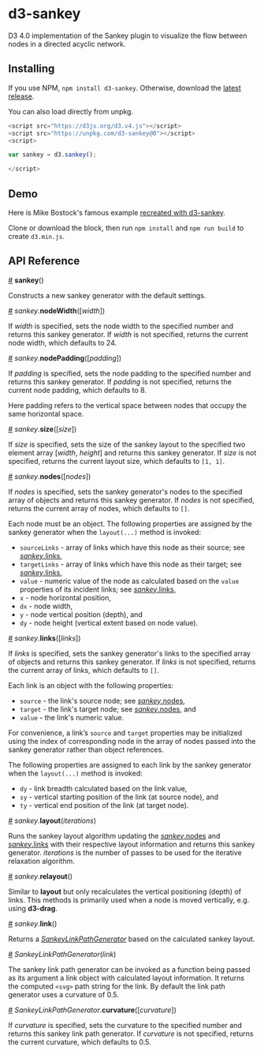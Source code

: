 # d3-sankey

D3 4.0 implementation of the Sankey plugin to visualize the flow between nodes in a directed acyclic network.

## Installing

If you use NPM, `npm install d3-sankey`. Otherwise, download the [latest release](https://github.com/d3/d3-sankey/releases/latest).

You can also load directly from unpkg.

```javascript
<script src="https://d3js.org/d3.v4.js"></script>
<script src="https://unpkg.com/d3-sankey@0"></script>
<script>

var sankey = d3.sankey();

</script>
```

## Demo
Here is Mike Bostock's famous example [recreated with d3-sankey](https://bl.ocks.org/arankek/9ada4c74a87b57ae7308).

Clone or download the block, then run `npm install` and `npm run build` to create `d3.min.js`.

## API Reference

<a href="#sankey" name="sankey">#</a> <b>sankey</b>()

Constructs a new sankey generator with the default settings.

<a name="sankey_nodeWidth" href="#sankey_nodeWidth">#</a> <i>sankey</i>.<b>nodeWidth</b>([<i>width</i>])

If <i>width</i> is specified, sets the node width to the specified number and returns this sankey generator. If <i>width</i> is not specified, returns the current node width, which defaults to 24.

<a name="sankey_nodePadding" href="#sankey_nodePadding">#</a> <i>sankey</i>.<b>nodePadding</b>([<i>padding</i>])

If <i>padding</i> is specified, sets the node padding to the specified number and returns this sankey generator. If <i>padding</i> is not specified, returns the current node padding, which defaults to 8.

Here padding refers to the vertical space between nodes that occupy the same horizontal space.

<a name="sankey_size" href="#sankey_size">#</a> <i>sankey</i>.<b>size</b>([<i>size</i>])

If <i>size</i> is specified, sets the size of the sankey layout to the specified two element array [*width*, *height*] and returns this sankey generator. If <i>size</i> is not specified, returns the current layout size, which defaults to `[1, 1]`.

<a name="sankey_nodes" href="#sankey_nodes">#</a> <i>sankey</i>.<b>nodes</b>([<i>nodes</i>])

If <i>nodes</i> is specified, sets the sankey generator's nodes to the specified array of objects and returns this sankey generator. If <i>nodes</i> is not specified, returns the current array of nodes, which defaults to `[]`.

Each node must be an object. The following properties are assigned by the sankey generator when the `layout(...)` method is invoked:

* `sourceLinks` - array of links which have this node as their source; see [*sankey*.links](#sankey_links),
* `targetLinks` - array of links which have this node as their target; see [*sankey*.links](#sankey_links),
* `value` - numeric value of the node as calculated based on the `value` properties of its incident links; see [*sankey*.links](#sankey_links),
* `x` - node horizontal position,
* `dx` - node width,
* `y` - node vertical position (depth), and
* `dy` - node height (vertical extent based on node value).

<a name="sankey_links" href="#sankey_links">#</a> <i>sankey</i>.<b>links</b>([<i>links</i>])

If <i>links</i> is specified, sets the sankey generator's links to the specified array of objects and returns this sankey generator. If <i>links</i> is not specified, returns the current array of links, which defaults to `[]`.

Each link is an object with the following properties:

* `source` - the link's source node; see [*sankey*.nodes](#sankey_nodes),
* `target` - the link's target node; see [*sankey*.nodes](#sankey_nodes), and
* `value` - the link's numeric value.

For convenience, a link’s `source` and `target` properties may be initialized using the index of corresponding node in the array of nodes passed into the sankey generator rather than object references.

The following properties are assigned to each link by the sankey generator when the `layout(...)` method is invoked:

* `dy` - link breadth calculated based on the link value,
* `sy` - vertical starting position of the link (at source node), and
* `ty` - vertical end position of the link (at target node).

<a name="sankey_layout" href="#sankey_layout">#</a> <i>sankey</i>.<b>layout</b>(<i>iterations</i>)

Runs the sankey layout algorithm updating the [*sankey*.nodes](#sankey_nodes) and [*sankey*.links](#sankey_links) with their respective layout information and returns this sankey generator.
<i>iterations</i> is the number of passes to be used for the iterative relaxation algorithm.

<a name="sankey_relayout" href="#sankey_relayout">#</a> <i>sankey</i>.<b>relayout</b>()

Similar to <b>layout</b> but only recalculates the vertical positioning (depth) of links. This methods is primarily used when a node is moved vertically, e.g. using  **d3-drag**.

<a name="sankey_link" href="#sankey_link">#</a> <i>sankey</i>.<b>link</b>()

Returns a [*SankeyLinkPathGenerator*](#sankey_path_gen) based on the calculated sankey layout.

<a name="sankey_path_gen" href="#sankey_path_gen">#</a> <i>SankeyLinkPathGenerator</i>(<i>link</i>)

The sankey link path generator can be invoked as a function being passed as its argument a link object with calculated layout information.
It returns the computed `<svg>` path string for the link. By default the link path generator uses a curvature of 0.5.

<a name="sankey_path_gen_curvature" href="#sankey_path_gen_curvature">#</a> <i>SankeyLinkPathGenerator</i>.<b>curvature</b>([<i>curvature</i>])

If <i>curvature</i> is specified, sets the curvature to the specified number and returns this sankey link path generator. If <i>curvature</i> is not specified, returns the current curvature, which defaults to 0.5.

